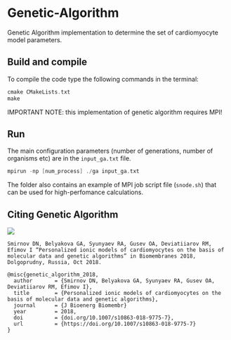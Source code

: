 # Genetic-Algorithm
Genetic Algorithm implementation to determine the set of cardiomyocyte model parameters.

## Build and compile

To compile the code type the following commands in the terminal:
```C
cmake CMakeLists.txt
make
```
IMPORTANT NOTE: this implementation of genetic algorithm requires MPI!

## Run
The main configuration parameters (number of generations, number of organisms etc) are in the `input_ga.txt` file.
```C
mpirun -np [num_process] ./ga input_ga.txt  
```  
The folder also contains an example of MPI job script file (`snode.sh`) that can be used for high-perfomance calculations.

## Citing Genetic Algorithm
<a href="https://link.springer.com/article/10.1007/s10863-018-9775-7#citeas" alt=""><img src="https://img.shields.io/badge/DOI%3A-doi.org%2F10.1007%2Fs10863--018--9775--7-brightgreen.svg"></a>

    Smirnov DN, Belyakova GA, Syunyaev RA, Gusev OA, Deviatiiarov RM, Efimov I “Personalized ionic models of cardiomyocytes on the basis of molecular data and genetic algorithms” in Biomembranes 2018, Dolgoprudny, Russia, Oct 2018.

```
@misc{genetic_algorithm_2018,
  author       = {Smirnov DN, Belyakova GA, Syunyaev RA, Gusev OA, Deviatiiarov RM, Efimov I},
  title        = {Personalized ionic models of cardiomyocytes on the basis of molecular data and genetic algorithms},
  journal      = {J Bioenerg Biomembr}
  year         = 2018,
  doi          = {doi.org/10.1007/s10863-018-9775-7},
  url          = {https://doi.org/10.1007/s10863-018-9775-7}
}
```
